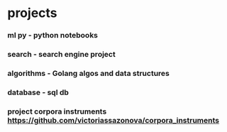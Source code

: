 # projects

### ml py - python notebooks
### search - search engine project
### algorithms - Golang algos and data structures
### database - sql db
### project corpora instruments https://github.com/victoriassazonova/corpora_instruments
